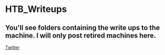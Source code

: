 # HTB_Writeups

## You'll see folders containing the write ups to the machine. I will only post retired machines here. 


[Twitter](https://twitter.com)

[Twitter 2]: http://twitter.com "twitter lifestyles"
[1]: https://en.wikipedia.org/wiki/Hobbit#Lifestyle "Hobbit lifestyles"

